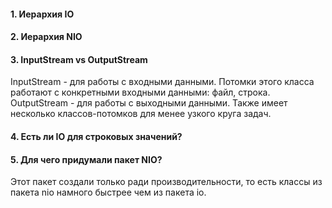 #### 1. Иерархия IO
#### 2. Иерархия NIO
#### 3. InputStream vs OutputStream
InputStream - для работы с входными данными. Потомки этого класса работают с конкретными входными данными: файл, строка.
OutputStream - для работы с выходными данными. Также имеет несколько классов-потомков для менее узкого круга задач.

#### 4. Есть ли IO для строковых значений? 

#### 5. Для чего придумали пакет NIO? 
Этот пакет создали только ради производительности, то есть классы из пакета nio намного быстрее чем из пакета io.

